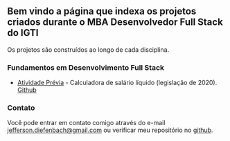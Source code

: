 ## Bem vindo a página que indexa os projetos criados durante o MBA Desenvolvedor Full Stack do IGTI


Os projetos são construídos ao longo de cada disciplina.

### Fundamentos em Desenvolvimento Full Stack
- [Atividade Prévia](https://jdiefenbach83.github.io/MBA01-Atividade-Previa) - Calculadora de salário líquido (legislação de 2020). [Github](https://github.com/jdiefenbach83/MBA01-Atividade-Previa)

### Contato

Você pode entrar em contato comigo através do e-mail [jefferson.diefenbach@gmail.com](mailto:jefferson.diefenbach@gmail.com) ou verificar meu repositório no [github](https://github.com/jdiefenbach83).
